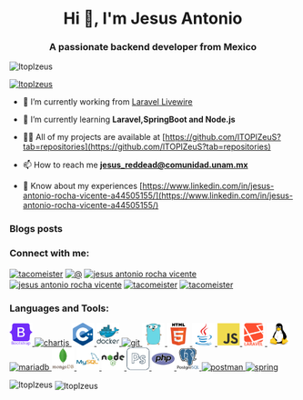 <h1 align="center">Hi 👋, I'm Jesus Antonio</h1>
<h3 align="center">A passionate backend developer from Mexico</h3>

<p align="left"> <img src="https://komarev.com/ghpvc/?username=ltoplzeus&label=Profile%20views&color=0e75b6&style=flat" alt="ltoplzeus" /> </p>

<p align="left"> <a href="https://github.com/ryo-ma/github-profile-trophy"><img src="https://github-profile-trophy.vercel.app/?username=ltoplzeus" alt="ltoplzeus" /></a> </p>

- 🔭 I’m currently working from [Laravel Livewire](https://github.com/lTOPlZeuS?tab=repositories)

- 🌱 I’m currently learning **Laravel,SpringBoot and Node.js**

- 👨‍💻 All of my projects are available at [https://github.com/lTOPlZeuS?tab=repositories](https://github.com/lTOPlZeuS?tab=repositories)

- 📫 How to reach me **jesus_reddead@comunidad.unam.mx**

- 📄 Know about my experiences [https://www.linkedin.com/in/jesus-antonio-rocha-vicente-a44505155/](https://www.linkedin.com/in/jesus-antonio-rocha-vicente-a44505155/)

### Blogs posts
<!-- BLOG-POST-LIST:START -->
<!-- BLOG-POST-LIST:END -->

<h3 align="left">Connect with me:</h3>
<p align="left">
<a href="https://dev.to/tacomeister" target="blank"><img align="center" src="https://cdn.jsdelivr.net/npm/simple-icons@3.0.1/icons/dev-dot-to.svg" alt="tacomeister" height="30" width="40" /></a>
<a href="https://twitter.com/@" target="blank"><img align="center" src="https://cdn.jsdelivr.net/npm/simple-icons@3.0.1/icons/twitter.svg" alt="@" height="30" width="40" /></a>
<a href="https://www.linkedin.com/in/jesus-antonio-rocha-vicente-a44505155/" target="blank"><img align="center" src="https://cdn.jsdelivr.net/npm/simple-icons@3.0.1/icons/linkedin.svg" alt="jesus antonio rocha vicente" height="30" width="40" /></a>
<a href="https://fb.com/jesus.rochavicente" target="blank"><img align="center" src="https://cdn.jsdelivr.net/npm/simple-icons@3.0.1/icons/facebook.svg" alt="jesus antonio rocha vicente" height="30" width="40" /></a>
<a href="https://www.codechef.com/users/tacomeister" target="blank"><img align="center" src="https://cdn.jsdelivr.net/npm/simple-icons@3.1.0/icons/codechef.svg" alt="tacomeister" height="30" width="40" /></a>
<a href="https://www.leetcode.com/tacomeister" target="blank"><img align="center" src="https://cdn.jsdelivr.net/npm/simple-icons@3.0.1/icons/leetcode.svg" alt="tacomeister" height="30" width="40" /></a>
</p>

<h3 align="left">Languages and Tools:</h3>
<p align="left"> <a href="https://getbootstrap.com" target="_blank"> <img src="https://raw.githubusercontent.com/devicons/devicon/master/icons/bootstrap/bootstrap-plain-wordmark.svg" alt="bootstrap" width="40" height="40"/> </a> <a href="https://www.chartjs.org" target="_blank"> <img src="https://www.chartjs.org/media/logo-title.svg" alt="chartjs" width="40" height="40"/> </a> <a href="https://www.w3schools.com/cpp/" target="_blank"> <img src="https://raw.githubusercontent.com/devicons/devicon/master/icons/cplusplus/cplusplus-original.svg" alt="cplusplus" width="40" height="40"/> </a> <a href="https://www.docker.com/" target="_blank"> <img src="https://raw.githubusercontent.com/devicons/devicon/master/icons/docker/docker-original-wordmark.svg" alt="docker" width="40" height="40"/> </a> <a href="https://git-scm.com/" target="_blank"> <img src="https://www.vectorlogo.zone/logos/git-scm/git-scm-icon.svg" alt="git" width="40" height="40"/> </a> <a href="https://golang.org" target="_blank"> <img src="https://raw.githubusercontent.com/devicons/devicon/master/icons/go/go-original.svg" alt="go" width="40" height="40"/> </a> <a href="https://www.w3.org/html/" target="_blank"> <img src="https://raw.githubusercontent.com/devicons/devicon/master/icons/html5/html5-original-wordmark.svg" alt="html5" width="40" height="40"/> </a> <a href="https://www.java.com" target="_blank"> <img src="https://raw.githubusercontent.com/devicons/devicon/master/icons/java/java-original.svg" alt="java" width="40" height="40"/> </a> <a href="https://developer.mozilla.org/en-US/docs/Web/JavaScript" target="_blank"> <img src="https://raw.githubusercontent.com/devicons/devicon/master/icons/javascript/javascript-original.svg" alt="javascript" width="40" height="40"/> </a> <a href="https://laravel.com/" target="_blank"> <img src="https://raw.githubusercontent.com/devicons/devicon/master/icons/laravel/laravel-plain-wordmark.svg" alt="laravel" width="40" height="40"/> </a> <a href="https://www.linux.org/" target="_blank"> <img src="https://raw.githubusercontent.com/devicons/devicon/master/icons/linux/linux-original.svg" alt="linux" width="40" height="40"/> </a> <a href="https://mariadb.org/" target="_blank"> <img src="https://www.vectorlogo.zone/logos/mariadb/mariadb-icon.svg" alt="mariadb" width="40" height="40"/> </a> <a href="https://www.mongodb.com/" target="_blank"> <img src="https://raw.githubusercontent.com/devicons/devicon/master/icons/mongodb/mongodb-original-wordmark.svg" alt="mongodb" width="40" height="40"/> </a> <a href="https://www.mysql.com/" target="_blank"> <img src="https://raw.githubusercontent.com/devicons/devicon/master/icons/mysql/mysql-original-wordmark.svg" alt="mysql" width="40" height="40"/> </a> <a href="https://nodejs.org" target="_blank"> <img src="https://raw.githubusercontent.com/devicons/devicon/master/icons/nodejs/nodejs-original-wordmark.svg" alt="nodejs" width="40" height="40"/> </a> <a href="https://www.photoshop.com/en" target="_blank"> <img src="https://raw.githubusercontent.com/devicons/devicon/master/icons/photoshop/photoshop-line.svg" alt="photoshop" width="40" height="40"/> </a> <a href="https://www.php.net" target="_blank"> <img src="https://raw.githubusercontent.com/devicons/devicon/master/icons/php/php-original.svg" alt="php" width="40" height="40"/> </a> <a href="https://www.postgresql.org" target="_blank"> <img src="https://raw.githubusercontent.com/devicons/devicon/master/icons/postgresql/postgresql-original-wordmark.svg" alt="postgresql" width="40" height="40"/> </a> <a href="https://postman.com" target="_blank"> <img src="https://www.vectorlogo.zone/logos/getpostman/getpostman-icon.svg" alt="postman" width="40" height="40"/> </a> <a href="https://spring.io/" target="_blank"> <img src="https://www.vectorlogo.zone/logos/springio/springio-icon.svg" alt="spring" width="40" height="40"/> </a> </p>

<p><img align="left" src="https://github-readme-stats.vercel.app/api/top-langs?username=ltoplzeus&show_icons=true&locale=en&layout=compact" alt="ltoplzeus" /></p>

<p>&nbsp;<img align="center" src="https://github-readme-stats.vercel.app/api?username=ltoplzeus&show_icons=true&locale=en" alt="ltoplzeus" /></p>

